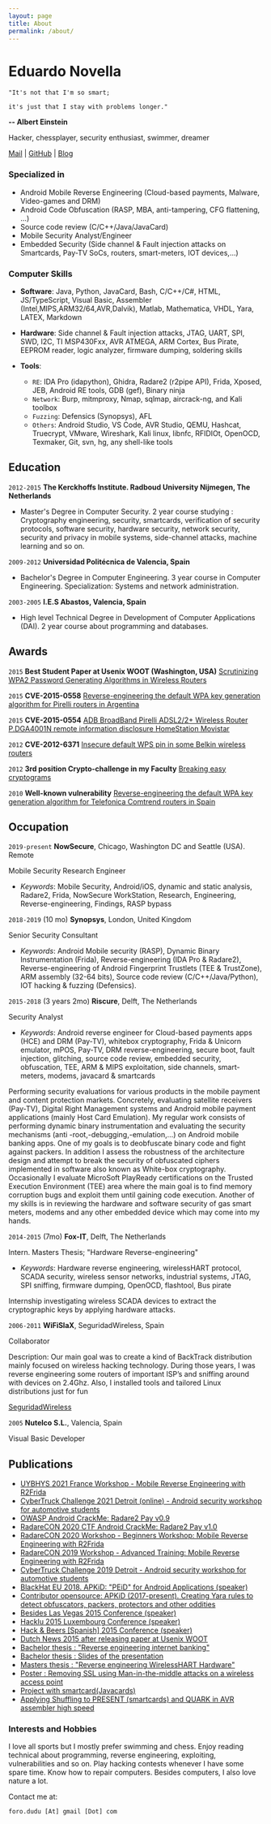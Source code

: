 ```yaml
---
layout: page
title: About
permalink: /about/
---
```


# Eduardo Novella

`"It's not that I'm so smart;`

`it's just that I stay with problems longer."`

**-- Albert Einstein**

Hacker, chessplayer, security enthusiast, swimmer, dreamer

<div id="webaddress">
  <a href="mailto:foro.dudu@gmail.com">Mail</a>
| <a href="https://github.com/enovella"> GitHub</a>
| <a href="https://enovella.github.io/"> Blog</a>
</div>


### Specialized in

- Android Mobile Reverse Engineering (Cloud-based payments, Malware, Video-games and DRM)
- Android Code Obfuscation (RASP, MBA, anti-tampering, CFG flattening, ...)
- Source code review (C/C++/Java/JavaCard)
- Mobile Security Analyst/Engineer
- Embedded Security (Side channel & Fault injection attacks on Smartcards, Pay-TV SoCs, routers, smart-meters, IOT devices,...)

### Computer Skills
- __Software__: Java, Python, JavaCard, Bash, C/C++/C#, HTML, JS/TypeScript, Visual Basic,
            Assembler (Intel,MIPS,ARM32/64,AVR,Dalvik), Matlab, Mathematica, VHDL, Yara, LATEX,
            Markdown

- __Hardware__: Side channel & Fault injection attacks, JTAG, UART, SPI, SWD, I2C, TI MSP430Fxx,
            AVR ATMEGA, ARM Cortex, Bus Pirate, EEPROM reader, logic analyzer, firmware
            dumping, soldering skills

- __Tools__:
    - `RE`: IDA Pro (idapython), Ghidra, Radare2 (r2pipe API), Frida, Xposed, JEB, Android RE tools,
          GDB (gef), Binary ninja
    - `Network`: Burp, mitmproxy, Nmap, sqlmap, aircrack-ng, and Kali toolbox
    - `Fuzzing`: Defensics (Synopsys), AFL
    - `Others`: Android Studio, VS Code, AVR Studio, QEMU, Hashcat, Truecrypt,
              VMware, Wireshark, Kali linux, libnfc, RFIDIOt, OpenOCD, Texmaker, Git, svn, hg,
              any shell-like tools

## Education

`2012-2015`
__The Kerckhoffs Institute. Radboud  University Nijmegen, The Netherlands__
- Master's Degree in Computer Security. 2 year course studying : Cryptography engineering, security, smartcards, verification of security
protocols, software security, hardware security, network security, security and privacy in mobile
systems, side-channel attacks, machine learning and so on.

`2009-2012`
__Universidad Politécnica de Valencia, Spain__

- Bachelor's Degree in Computer Engineering. 3 year course in Computer Engineering. Specialization: Systems and network administration.

`2003-2005`
__I.E.S Abastos, Valencia, Spain__
- High level Technical Degree in Development of Computer Applications
  (DAI). 2 year course about programming and databases.

## Awards

`2015` __Best Student Paper at Usenix WOOT (Washington, USA)__ [Scrutinizing WPA2 Password Generating Algorithms in Wireless Routers](https://www.usenix.org/conference/woot15/workshop-program/presentation/lorente)

`2015` __CVE-2015-0558__ [Reverse-engineering the default WPA key generation algorithm for Pirelli routers in
Argentina](https://enovella.github.io/mips/reverse/routers/wireless/2017/08/19/cve-2015-0558-reverse-engineering-pirelli-routers-argentina.html)

`2015` __CVE-2015-0554__ [ADB BroadBand Pirelli ADSL2/2+ Wireless Router P.DGA4001N remote information disclosure HomeStation Movistar](https://github.com/enovella/cve-bio-enovella/blob/master/advisories/CVE-2015-0554_pirelli.md)

`2012` __CVE-2012-6371__ [Insecure default WPS pin in some Belkin wireless routers](http://web.nvd.nist.gov/view/vuln/detail?vulnId=CVE-2012-6371)


`2012` __3rd position Crypto-challenge in my Faculty__ [Breaking easy cryptograms](http://www.securityartwork.es/2012/05/25/premios-concurso-de-criptografia)

`2010` __Well-known vulnerability__ [Reverse-engineering the default WPA key generation algorithm for Telefonica Comtrend routers in Spain](https://foro.seguridadwireless.net/index.php?pretty;board=desarrollo-112;topic=fallo-de-seguridad-en-routers-comtrend-full-disclosure)

## Occupation

`2019-present`
__NowSecure__, Chicago, Washington DC and Seattle (USA). Remote

Mobile Security Research Engineer
- *Keywords*:  Mobile Security, Android/iOS, dynamic and static analysis, Radare2, Frida, NowSecure WorkStation, Research, Engineering, Reverse-engineering, Findings, RASP bypass

`2018-2019` (10 mo)
__Synopsys__, London, United Kingdom

Senior Security Consultant
- *Keywords*: Android Mobile security (RASP), Dynamic Binary Instrumentation (Frida), Reverse-engineering (IDA Pro & Radare2), Reverse-engineering of Android Fingerprint Trustlets (TEE & TrustZone), ARM assembly (32-64 bits), Source code review (C/C++/Java/Python), IOT hacking & fuzzing (Defensics).

`2015-2018` (3 years 2mo)
__Riscure__, Delft, The Netherlands

Security Analyst
- *Keywords*: Android reverse engineer for Cloud-based payments apps (HCE) and DRM (Pay-TV), whitebox cryptography, Frida & Unicorn emulator, mPOS, Pay-TV,
            DRM reverse-engineering, secure boot, fault injection, glitching, source code review, embedded security, obfuscation, TEE, ARM & MIPS exploitation,
            side channels, smart-meters, modems, javacard & smartcards

Performing security evaluations for various products in the mobile payment and content
protection markets. Concretely, evaluating satellite receivers (Pay-TV), Digital Right Management
systems and Android mobile payment applications (mainly Host Card Emulation). My regular work
consists of performing dynamic binary instrumentation and evaluating the security mechanisms
(anti -root,-debugging,-emulation,…) on Android mobile banking apps. One of my goals is to
deobfuscate binary code and fight against packers. In addition I assess the robustness of
the architecture design and attempt to break the security of obfuscated ciphers implemented
in software also known as White-box cryptography. Occasionally I evaluate MicroSoft PlayReady
certifications on the Trusted Execution Environment (TEE) area where the main goal is to find
memory corruption bugs and exploit them until gaining code execution. Another of my skills is
in reviewing the hardware and software security of gas smart meters, modems and any other
embedded device which may come into my hands.

`2014-2015` (7mo)
__Fox-IT__, Delft, The Netherlands

Intern. Masters Thesis; "Hardware Reverse-engineering"
- *Keywords*: Hardware reverse engineering, wirelessHART protocol, SCADA security, wireless sensor networks, industrial systems,
              JTAG, SPI sniffing, firmware dumping, OpenOCD, flashtool, Bus pirate

Internship investigating wireless SCADA devices to extract the cryptographic keys by applying
hardware attacks.

`2006-2011` __WiFiSlaX__, SeguridadWireless, Spain

Collaborator

Description: Our main goal was to create a kind of BackTrack distribution mainly focused on wireless
hacking technology. During those years, I was reverse engineering some routers of important
ISP’s and sniffing around with devices on 2.4Ghz. Also, I installed tools and tailored Linux
distributions just for fun

[SeguridadWireless](https://www.seguridadwireless.net)

`2005` __Nutelco S.L.__, Valencia, Spain

Visual Basic Developer


## Publications

- [UYBHYS 2021 France Workshop - Mobile Reverse Engineering with R2Frida](https://www.unlockyourbrain.bzh/)
- [CyberTruck Challenge 2021 Detroit (online) - Android security workshop for automotive students](https://github.com/nowsecure/cybertruckchallenge19)
- [OWASP Android CrackMe: Radare2 Pay v0.9](https://github.com/OWASP/owasp-mstg/tree/master/Crackmes)
- [RadareCON 2020 CTF Android CrackMe: Radare2 Pay v1.0](https://enovella.github.io/android/reverse/2020/09/03/r2pay-android-crackmes-radare2con.html)
- [RadareCON 2020 Workshop - Beginners Workshop: Mobile Reverse Engineering with R2Frida](https://youtu.be/sgNDYgLyAP4?t=6486)
- [RadareCON 2019 Workshop - Advanced Training: Mobile Reverse Engineering with R2Frida](https://rada.re/con/2019/agenda.html)
- [CyberTruck Challenge 2019 Detroit - Android security workshop for automotive students](https://github.com/nowsecure/cybertruckchallenge19)
- [BlackHat EU 2018. APKiD: "PEiD" for Android Applications (speaker)](https://www.blackhat.com/eu-18/arsenal/schedule/index.html#apkid-34peid34-for-android-applications-13333)
- [Contributor opensource: APKiD (2017-present). Creating Yara rules to detect obfuscators, packers, protectors and other oddities](https://github.com/rednaga/APKiD)
- [Besides Las Vegas 2015 Conference (speaker)](https://bsideslv2015.sched.org/event/3uih/scrutinizing-wpa2-password-generating-algorithms-in-wireless-routers)
- [Hacklu 2015 Luxembourg Conference (speaker)](http://archive.hack.lu/2015/hacklu15_enovella_reversing_routers.pdf)
- [Hack & Beers [Spanish] 2015 Conference (speaker)](http://www.yolandacorral.com/reverseando-routers-domesticos/)
- [Dutch News 2015 after releasing paper at Usenix WOOT](http://www.ru.nl/nieuws-agenda/nieuws/vm/icis/informatica/2016/informaticaonderzoek-radboud-behoort-opnieuw-beste/)
- [Bachelor thesis : "Reverse engineering internet banking"](https://github.com/enovella/cve-bio-enovella/blob/master/papers/bachelorThesisNovellaE.pdf)
- [Bachelor thesis : Slides of the presentation](https://github.com/enovella/cve-bio-enovella/blob/master/slides/BachelorNovella.pdf)
- [Masters thesis : "Reverse engineering WirelessHART Hardware"](https://github.com/enovella/cve-bio-enovella/blob/master/papers/MasterThesisNovellaE.pdf)
- [Poster : Removing SSL using Man-in-the-middle attacks on a wireless access point](https://github.com/enovella/cve-bio-enovella/blob/master/posters/posterCyberCrime.pdf)
- [Project with smartcard(Javacards)](https://bitbucket.org/dudux/cheapknip)
- [Applying Shuffling to PRESENT (smartcards) and QUARK in AVR assembler high speed](https://bitbucket.org/dudux/cryptoengineering/overview)


### Interests and Hobbies

I love all sports but I mostly prefer swimming and chess. Enjoy reading technical about
programming, reverse engineering, exploiting, vulnerabilities and so on. Play hacking contests
whenever I have some spare time. Know how to repair computers. Besides computers, I also
love nature a lot.

Contact me at:
```
foro.dudu [At] gmail [Dot] com
```


<!-- ### Footer

Last updated: April 2022 -->